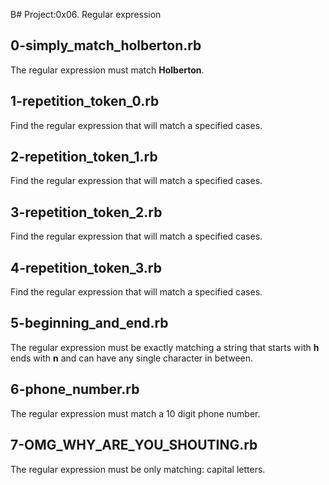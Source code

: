 B# Project:0x06. Regular expression

## 0-simply_match_holberton.rb

The regular expression must match **Holberton**.

## 1-repetition_token_0.rb

Find the regular expression that will match a specified cases.

## 2-repetition_token_1.rb

Find the regular expression that will match a specified cases.

## 3-repetition_token_2.rb

Find the regular expression that will match a specified cases.

## 4-repetition_token_3.rb

Find the regular expression that will match a specified cases.

## 5-beginning_and_end.rb

The regular expression must be exactly matching a string that starts with **h** ends with **n** and can have any single character in between.

## 6-phone_number.rb

The regular expression must match a 10 digit phone number.

## 7-OMG_WHY_ARE_YOU_SHOUTING.rb

The regular expression must be only matching: capital letters.
